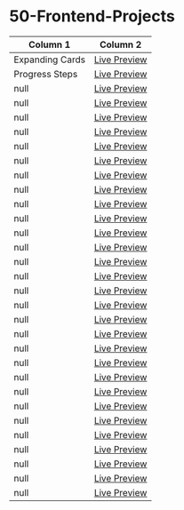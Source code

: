 # 50-Frontend-Projects

| Column 1           | Column 2 |
|--------------------|----------|
| Expanding Cards    | [Live Preview](https://htmlpreview.github.io/?https://github.com/BRKNWAVE/50-Frontend-Projects/blob/main/Project%201%20-%20Expanding%20Cards/index.html) |
| Progress Steps     | [Live Preview](https://htmlpreview.github.io/?https://github.com/BRKNWAVE/50-Frontend-Projects/blob/main/Project%202%20-%20Progress%20Steps/index.html) |
| null               | [Live Preview](#) |
| null               | [Live Preview](#) |
| null               | [Live Preview](#) |
| null               | [Live Preview](#) |
| null               | [Live Preview](#) |
| null               | [Live Preview](#) |
| null               | [Live Preview](#) |
| null               | [Live Preview](#) |
| null               | [Live Preview](#) |
| null               | [Live Preview](#) |
| null               | [Live Preview](#) |
| null               | [Live Preview](#) |
| null               | [Live Preview](#) |
| null               | [Live Preview](#) |
| null               | [Live Preview](#) |
| null               | [Live Preview](#) |
| null               | [Live Preview](#) |
| null               | [Live Preview](#) |
| null               | [Live Preview](#) |
| null               | [Live Preview](#) |
| null               | [Live Preview](#) |
| null               | [Live Preview](#) |
| null               | [Live Preview](#) |
| null               | [Live Preview](#) |
| null               | [Live Preview](#) |
| null               | [Live Preview](#) |
| null               | [Live Preview](#) |
| null               | [Live Preview](#) |
| null               | [Live Preview](#) |
